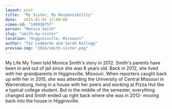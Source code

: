 ```yaml
---
layout: post
title:  "My Sister, My Responsibility"
date:   2015-01-01 12:00:00
vimeo-id: "149936757"
person: "Monica Smith"
slug: "smith-my-sister"
location: "Higginsville, Missouri"
author: "Taz Lombardo and Sarah Kellogg"
preview-img: "2016/smith-sister.png"
---
```


My Life My Town told Monica Smith's story in 2012. Smith's parents have been in and out of jail since she was 8 years old. Back in 2012, she lived with her grandparents in Higginsville, Missouri. When reporters caught back up with her in 2015, she was attending the University of Central Missouri in Warrensburg, living in a house with her peers and working at Pizza Hut like a typical college student. But in the middle of the semester, everything changed and Smith ended up right back where she was in 2012- moving back into the house in Higginsville.